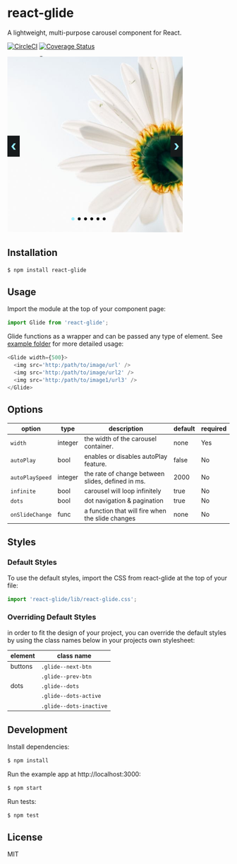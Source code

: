 # react-glide

A lightweight, multi-purpose carousel component for React.

[![CircleCI](https://circleci.com/gh/andrewangelle/react-glide.svg?style=shield)](https://circleci.com/gh/andrewangelle/react-glide) [![Coverage Status](https://coveralls.io/repos/github/andrewangelle/react-glide/badge.svg?branch=master)](https://coveralls.io/github/andrewangelle/react-glide?branch=master)

<img src="glide.png" width="400px" />

## Installation

```sh
$ npm install react-glide
```

## Usage

Import the module at the top of your component page:

```javascript
import Glide from 'react-glide';
```

Glide functions as a wrapper and can be passed any type of element. See [example folder](https://github.com/andrewangelle/react-glide/tree/master/example) for more detailed usage:

```javascript
<Glide width={500}>
  <img src='http:/path/to/image/url' />
  <img src='http:/path/to/image/url2' />
  <img src='http:/path/to/image1/url3' />
</Glide>
```

## Options

| option      | type      | description                           | default | required  |
|------------ |-----------|---------------------------------------|---------|-----------|
|`width`      |integer    | the width of the carousel container. |  none  |   Yes  |
|`autoPlay`   |bool       | enables or disables autoPlay feature.| false    | No    |
|`autoPlaySpeed` |integer    | the rate of change between slides, defined in ms.|  2000  | No    |
|`infinite` |bool    | carousel will loop infinitely  |  true  | No    |
|`dots` |bool    | dot navigation & pagination   | true   |  No   |
|`onSlideChange` |func    | a function that will fire when the slide changes  | none   |  No   |


## Styles

### Default Styles

To use the default styles, import the CSS from react-glide at the top of your file:

```javascript
import 'react-glide/lib/react-glide.css';
```

### Overriding Default Styles

in order to fit the design of your project, you can override the default styles by using the class names below in your projects own stylesheet:

| element     | class name |
|------------ |-----------|
|  buttons  | `.glide--next-btn` |
|           |  `.glide--prev-btn`|
|  dots     |  `.glide--dots`  |
|     |  `.glide--dots-active`  |
|     |  `.glide--dots-inactive`  |


## Development

Install dependencies:

```sh
$ npm install
```

Run the example app at http://localhost:3000:

```sh
$ npm start
```

Run tests:

```sh
$ npm test
```

## License
MIT
